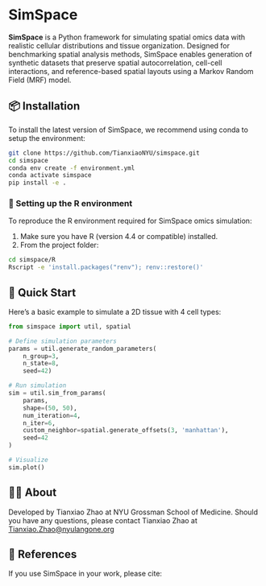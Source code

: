 # SimSpace

**SimSpace** is a Python framework for simulating spatial omics data with realistic cellular distributions and tissue organization. Designed for benchmarking spatial analysis methods, SimSpace enables generation of synthetic datasets that preserve spatial autocorrelation, cell-cell interactions, and reference-based spatial layouts using a Markov Random Field (MRF) model.

## 📦 Installation

To install the latest version of SimSpace, we recommend using conda to setup the environment:

```bash
git clone https://github.com/TianxiaoNYU/simspace.git
cd simspace
conda env create -f environment.yml
conda activate simspace
pip install -e .
```

### 🧬 Setting up the R environment

To reproduce the R environment required for SimSpace omics simulation:

1. Make sure you have R (version 4.4 or compatible) installed.
2. From the project folder:

```bash
cd simspace/R
Rscript -e 'install.packages("renv"); renv::restore()'
```

## 🚀 Quick Start

Here’s a basic example to simulate a 2D tissue with 4 cell types:

```python
from simspace import util, spatial

# Define simulation parameters
params = util.generate_random_parameters(
    n_group=3,
    n_state=8,
    seed=42)

# Run simulation
sim = util.sim_from_params(
    params,
    shape=(50, 50),
    num_iteration=4, 
    n_iter=6, 
    custom_neighbor=spatial.generate_offsets(3, 'manhattan'),
    seed=42
)

# Visualize
sim.plot()
```

## 🙋‍♀️ About

Developed by Tianxiao Zhao at NYU Grossman School of Medicine. Should you have any questions, please contact Tianxiao Zhao at Tianxiao.Zhao@nyulangone.org

## 🔗 References
If you use SimSpace in your work, please cite:


